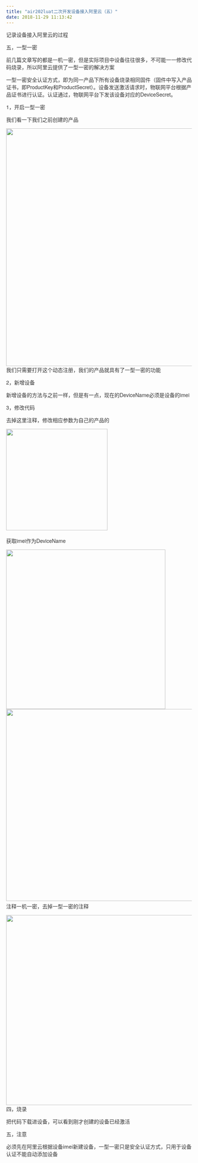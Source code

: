 ```yaml
---
title: "air202luat二次开发设备接入阿里云（五）"
date: 2018-11-29 11:13:42
---
```


<p style="color: rgb(51, 51, 51);">记录设备接入阿里云的过程</p><p style="color: rgb(51, 51, 51);">五，一型一密</p><p style="color: rgb(51, 51, 51);">前几篇文章写的都是一机一密，但是实际项目中设备往往很多，不可能一一修改代码烧录，所以阿里云提供了一型一密的解决方案</p><p style="color: rgb(51, 51, 51);"><span style="font-family: PingFangSC, &quot;helvetica neue&quot;, &quot;hiragino sans gb&quot;, arial, &quot;microsoft yahei ui&quot;, &quot;microsoft yahei&quot;, simsun, sans-serif;">一型一密安全认证方式，即为同一产品下所有设备烧录相同固件（固件中写入产品证书，即ProductKey和ProductSecret）。设备发送激活请求时，物联网平台根据产品证书进行认证。认证通过，物联网平台下发该设备对应的DeviceSecret。</span></p><p style="color: rgb(51, 51, 51);"><span style="font-family: PingFangSC, &quot;helvetica neue&quot;, &quot;hiragino sans gb&quot;, arial, &quot;microsoft yahei ui&quot;, &quot;microsoft yahei&quot;, simsun, sans-serif;">1，开启一型一密</span></p><p style="color: rgb(51, 51, 51);"><span style="font-family: PingFangSC, &quot;helvetica neue&quot;, &quot;hiragino sans gb&quot;, arial, &quot;microsoft yahei ui&quot;, &quot;microsoft yahei&quot;, simsun, sans-serif;">我们看一下我们之前创建的产品</span></p><p style="color: rgb(51, 51, 51);"><img src="http://oldask.openluat.com/image/show/attachments-2018-11-BRa2cIJC5bff55bf3466d.png" style="width: 644px;" class="img-responsive"><span style="font-family: PingFangSC, &quot;helvetica neue&quot;, &quot;hiragino sans gb&quot;, arial, &quot;microsoft yahei ui&quot;, &quot;microsoft yahei&quot;, simsun, sans-serif;">我们只需要打开这个动态注册，我们的产品就具有了一型一密的功能</span></p><p style="color: rgb(51, 51, 51);"><span style="font-family: PingFangSC, &quot;helvetica neue&quot;, &quot;hiragino sans gb&quot;, arial, &quot;microsoft yahei ui&quot;, &quot;microsoft yahei&quot;, simsun, sans-serif;">2，新增设备</span></p><p style=""><font face="PingFangSC, helvetica neue, hiragino sans gb, arial, microsoft yahei ui, microsoft yahei, simsun, sans-serif" style="color: rgb(51, 51, 51);">新增设备的方法与之前一样，但是有一点，现在的DeviceName必须是设备的imei</font></p><p style=""><font face="PingFangSC, helvetica neue, hiragino sans gb, arial, microsoft yahei ui, microsoft yahei, simsun, sans-serif" style="color: rgb(51, 51, 51);">3，修改代码</font></p><p style=""><font face="PingFangSC, helvetica neue, hiragino sans gb, arial, microsoft yahei ui, microsoft yahei, simsun, sans-serif" style="color: rgb(51, 51, 51);">去掉这里注释，修改相应参数为自己的产品的</font></p><p style="color: rgb(51, 51, 51);"><img src="http://oldask.openluat.com/image/show/attachments-2018-11-BKJBB2195bff577f50192.png" style="width: 275px;" class="img-responsive"><span style="font-family: PingFangSC, &quot;helvetica neue&quot;, &quot;hiragino sans gb&quot;, arial, &quot;microsoft yahei ui&quot;, &quot;microsoft yahei&quot;, simsun, sans-serif;"><br></span></p><p style="color: rgb(51, 51, 51);"><span style="font-family: PingFangSC, &quot;helvetica neue&quot;, &quot;hiragino sans gb&quot;, arial, &quot;microsoft yahei ui&quot;, &quot;microsoft yahei&quot;, simsun, sans-serif;">获取imei作为DeviceName</span></p><p style="color: rgb(51, 51, 51);"><img src="http://oldask.openluat.com/image/show/attachments-2018-11-nxt2gWMt5bff585b990a4.png" style="width: 432px;" class="img-responsive"><img src="http://oldask.openluat.com/image/show/attachments-2018-11-STB9eZDc5bff587892a25.png" style="width: 520px;" class="img-responsive"><span style="font-family: PingFangSC, &quot;helvetica neue&quot;, &quot;hiragino sans gb&quot;, arial, &quot;microsoft yahei ui&quot;, &quot;microsoft yahei&quot;, simsun, sans-serif;"><br></span>注释一机一密，去掉一型一密的注释</p><p style="color: rgb(51, 51, 51);"><img src="http://oldask.openluat.com/image/show/attachments-2018-11-F3yatlAU5bff58217a5a7.png" style="width: 515px;" class="img-responsive">四，烧录</p><p style="color: rgb(51, 51, 51);">把代码下载进设备，可以看到刚才创建的设备已经激活</p><p style="color: rgb(51, 51, 51);">五，注意</p><p style="color: rgb(51, 51, 51);">必须先在阿里云根据设备imei新建设备，一型一密只是<span style="font-family: PingFangSC, &quot;helvetica neue&quot;, &quot;hiragino sans gb&quot;, arial, &quot;microsoft yahei ui&quot;, &quot;microsoft yahei&quot;, simsun, sans-serif;">安全认证方式，只用于设备认证不能自动添加设备</span></p>